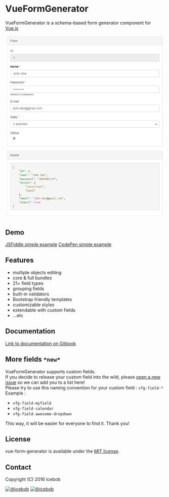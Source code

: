 # VueFormGenerator

VueFormGenerator is a schema-based form generator component for [Vue.js](https://github.com/vuejs/vue)

![Example screenshot](assets/vfg-example1.png)

## Demo

[JSFiddle simple example](https://jsfiddle.net/zoul0813/d8excp36/)
[CodePen simple example](https://codepen.io/zoul0813/pen/OrNVNw)

## Features

* multiple objects editing
* core & full bundles
* 21+ field types
* grouping fields
* built-in validators
* Bootstrap friendly templates
* customizable styles
* extendable with custom fields
* ...etc

## Documentation

[Link to documentation on Gitbook](https://vue-generators.gitbook.io/vue-generators/)

## More fields `*new*`

VueFormGenerator supports custom fields.  
If you decide to release your custom field into the wild, please [open a new issue](https://github.com/vue-generators/vue-form-generator/issues) so we can add you to a list here!  
Please try to use this naming convention for your custom field : `vfg-field-*`  
Example :

* `vfg-field-myfield`
* `vfg-field-calendar`
* `vfg-field-awesome-dropdown`

This way, it will be easier for everyone to find it. Thank you!

## License

vue-form-generator is available under the [MIT license](https://tldrlegal.com/license/mit-license).

## Contact

Copyright \(C\) 2016 Icebob

[![@icebob](https://img.shields.io/badge/github-icebob-green.svg)](https://github.com/icebob) [![@icebob](https://img.shields.io/badge/twitter-Icebobcsi-blue.svg)](https://twitter.com/Icebobcsi)

